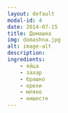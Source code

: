 ```yaml
---
layout: default
modal-id: 4
date: 2014-07-15
title: Домашна
img: domashna.jpg
alt: image-alt
description: 
ingredients:
    - яйца
    - захар
    - брашно
    - орехи
    - мляко
    - нишесте
---
```

